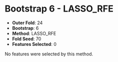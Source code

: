 # Bootstrap 6 - LASSO_RFE

- **Outer Fold**: 24
- **Bootstrap**: 6
- **Method**: LASSO_RFE
- **Fold Seed**: 70
- **Features Selected**: 0

No features were selected by this method.
